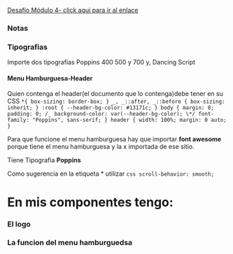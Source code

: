 [Desafío Módulo 4- click aqui para ir al enlace](https://eze-ricca.github.io/modulo-4-desafio/)

### Notas

### Tipografias

Importe dos tipografias Poppins 400 500 y 700 y, Dancing Script

#### Menu Hamburguesa-Header

Quien contenga el header(el documento que lo contenga)debe tener en su CSS
`*{
  box-sizing: border-box;
  }
  _,
  _::after,
  _::before {
  box-sizing: inherit;
  }
  :root {
  --header-bg-color: #13171c;
  }
  body {
  margin: 0;
  padding: 0;
  /_ background-color: var(--header-bg-color); \*/
  font-family: "Poppins", sans-serif;
  }
  header {
  width: 100%;
  margin: 0 auto;
  }
 `

Para que funcione el menu hamburguesa hay que importar **font awesome** porque tiene el menu hamburguesa y la x importada de ese sitio.

Tiene Tipografia **Poppins**

Como sugerencia en la etiqueta \* utilizar `css scroll-behavior: smooth;`

# En mis componentes tengo:

### El logo

### La funcion del menu hamburguedsa

